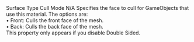 <tr>
  <td>Surface Type</td>
  <td>Cull Mode</td>
  <td>N/A</td>
  <td>Specifies the face to cull for GameObjects that use this material. The options are:<br>• Front: Culls the front face of the mesh.<br>• Back: Culls the back face of the mesh.<br>This property only appears if you disable Double Sided.</td>
</tr>
